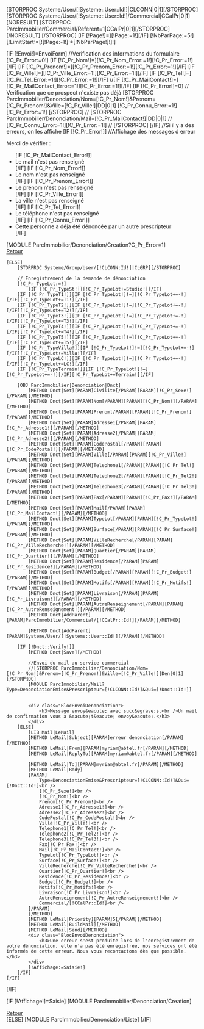 [STORPROC Systeme/User/[!Systeme::User::Id!]|CLCONN|0|1][/STORPROC]
[STORPROC Systeme/User/[!Systeme::User::Id!]/Commercial|CCalPr|0|1]
	[NORESULT]
		[STORPROC ParcImmobilier/Commercial/Referent=1|CCalPr|0|1][/STORPROC]
	[/NORESULT]
[/STORPROC]
[IF [!Page!]=][!Page:=1!][/IF]
[!NbParPage:=5!]
[!LimitStart:=[![!Page:-1!]:*[!NbParPage!]!]!]


[IF [!Envoi!]=EnvoiForm]
	//Verification des informations du formulaire
	[!C_Pr_Error:=0!]
	[IF [!C_Pr_Nom!]=][!C_Pr_Nom_Error:=1!][!C_Pr_Error:=1!][/IF]
	[IF [!C_Pr_Prenom!]=][!C_Pr_Prenom_Error:=1!][!C_Pr_Error:=1!][/IF]
	[IF [!C_Pr_Ville!]=][!C_Pr_Ville_Error:=1!][!C_Pr_Error:=1!][/IF]
	[IF [!C_Pr_Tel!]=][!C_Pr_Tel_Error:=1!][!C_Pr_Error:=1!][/IF]
	//[IF [!C_Pr_MailContact!]=][!C_Pr_MailContact_Error:=1!][!C_Pr_Error:=1!][/IF]
	[IF [!C_Pr_Error!]=0]
		// Verification que ce prospect n'existe pas déjà
		[STORPROC ParcImmobilier/Denonciation/Nom=[!C_Pr_Nom!]&Prenom=[!C_Pr_Prenom!]&Ville=[!C_Pr_Ville!]|DD|0|1]
			[!C_Pr_Connu_Error:=1!][!C_Pr_Error:=1!]
		[/STORPROC]
	//	[STORPROC ParcImmobilier/Denonciation/Mail=[!C_Pr_MailContact!]|DD|0|1]
	//		[!C_Pr_Connu_Error:=1!][!C_Pr_Error:=1!]
	//	[/STORPROC]
	[/IF]
	//Si il y a des erreurs, on les affiche
	[IF [!C_Pr_Error!]]
		//Affichage des messages d erreur
		<div class="BlocError" > 
			<p>Merci de vérifier :</p>
			<ul>
				[IF [!C_Pr_MailContact_Error!]]<li>Le mail n'est pas renseigné</li>[/IF]
				[IF [!C_Pr_Nom_Error!]]<li>Le nom n'est pas renseigné</li>[/IF]
				[IF [!C_Pr_Prenom_Error!]]<li>Le prénom n'est pas renseigné</li>[/IF]
				[IF [!C_Pr_Ville_Error!]]<li>La ville n'est pas renseigné</li>[/IF]
				[IF [!C_Pr_Tel_Error!]]<li>Le téléphone n'est pas renseigné</li>[/IF]
				[IF [!C_Pr_Connu_Error!]]<li>Cette personne a déjà été dénoncée par un autre prescripteur</li>[/IF]
			</ul>
		</div>
		[MODULE ParcImmobilier/Denonciation/Creation?C_Pr_Error=1]
    		<div class="RetourListe"><a href="[!SERVER::HTTP_REFERER!]" >Retour</a></div>
	
	[ELSE]
		[STORPROC Systeme/Group/User/[!CLCONN:Id!]|CLGRP][/STORPROC]
		
		// Enregistrement de la demande de dénonciation
		[!C_Pr_TypeLot:=!]
    		[IF [!C_Pr_TypeSt!]][!C_Pr_TypeLot+=Studio!][/IF]	
		[IF [!C_Pr_TypeT1!]][IF [!C_Pr_TypeLot!]!=][!C_Pr_TypeLot+=-!][/IF][!C_Pr_TypeLot+=T1!][/IF]	
		[IF [!C_Pr_TypeT2!]][IF [!C_Pr_TypeLot!]!=][!C_Pr_TypeLot+=-!][/IF][!C_Pr_TypeLot+=T2!][/IF]	
		[IF [!C_Pr_TypeT3!]][IF [!C_Pr_TypeLot!]!=][!C_Pr_TypeLot+=-!][/IF][!C_Pr_TypeLot+=T3!][/IF]	
		[IF [!C_Pr_TypeT4!]][IF [!C_Pr_TypeLot!]!=][!C_Pr_TypeLot+=-!][/IF][!C_Pr_TypeLot+=T4!][/IF]	
		[IF [!C_Pr_TypeT5!]][IF [!C_Pr_TypeLot!]!=][!C_Pr_TypeLot+=-!][/IF][!C_Pr_TypeLot+=T5!][/IF]	
		[IF [!C_Pr_TypeVilla!]][IF [!C_Pr_TypeLot!]!=][!C_Pr_TypeLot+=-!][/IF][!C_Pr_TypeLot+=Villa!][/IF]	
		[IF [!C_Pr_TypeLC!]][IF [!C_Pr_TypeLot!]!=][!C_Pr_TypeLot+=-!][/IF][!C_Pr_TypeLot+=LC!][/IF]	
		[IF [!C_Pr_TypeTerrain!]][IF [!C_Pr_TypeLot!]!=][!C_Pr_TypeLot+=-!][/IF][!C_Pr_TypeLot+=Terrain!][/IF]	

		[OBJ ParcImmobilier|Denonciation|Dnct]
			[METHOD Dnct|Set][PARAM]Civilite[/PARAM][PARAM][!C_Pr_Sexe!][/PARAM][/METHOD]
			[METHOD Dnct|Set][PARAM]Nom[/PARAM][PARAM][!C_Pr_Nom!][/PARAM][/METHOD]
			[METHOD Dnct|Set][PARAM]Prenom[/PARAM][PARAM][!C_Pr_Prenom!][/PARAM][/METHOD]
			[METHOD Dnct|Set][PARAM]Adresse1[/PARAM][PARAM][!C_Pr_Adresse1!][/PARAM][/METHOD]
			[METHOD Dnct|Set][PARAM]Adresse2[/PARAM][PARAM][!C_Pr_Adresse2!][/PARAM][/METHOD]
			[METHOD Dnct|Set][PARAM]CodePostal[/PARAM][PARAM][!C_Pr_CodePostal!][/PARAM][/METHOD]
			[METHOD Dnct|Set][PARAM]Ville[/PARAM][PARAM][!C_Pr_Ville!][/PARAM][/METHOD]
			[METHOD Dnct|Set][PARAM]Telephone1[/PARAM][PARAM][!C_Pr_Tel!][/PARAM][/METHOD]
			[METHOD Dnct|Set][PARAM]Telephone2[/PARAM][PARAM][!C_Pr_Tel2!][/PARAM][/METHOD]
			[METHOD Dnct|Set][PARAM]Telephone3[/PARAM][PARAM][!C_Pr_Tel3!][/PARAM][/METHOD]
			[METHOD Dnct|Set][PARAM]Fax[/PARAM][PARAM][!C_Pr_Fax!][/PARAM][/METHOD]
			[METHOD Dnct|Set][PARAM]Mail[/PARAM][PARAM][!C_Pr_MailContact!][/PARAM][/METHOD]
			[METHOD Dnct|Set][PARAM]TypeLot[/PARAM][PARAM][!C_Pr_TypeLot!][/PARAM][/METHOD]
			[METHOD Dnct|Set][PARAM]Surface[/PARAM][PARAM][!C_Pr_Surface!][/PARAM][/METHOD]
			[METHOD Dnct|Set][PARAM]VilleRecherche[/PARAM][PARAM][!C_Pr_VilleRecherche!][/PARAM][/METHOD]
			[METHOD Dnct|Set][PARAM]Quartier[/PARAM][PARAM][!C_Pr_Quartier!][/PARAM][/METHOD]
			[METHOD Dnct|Set][PARAM]Residence[/PARAM][PARAM][!C_Pr_Residence!][/PARAM][/METHOD]
			[METHOD Dnct|Set][PARAM]Budget[/PARAM][PARAM][!C_Pr_Budget!][/PARAM][/METHOD]
			[METHOD Dnct|Set][PARAM]Motifs[/PARAM][PARAM][!C_Pr_Motifs!][/PARAM][/METHOD]
			[METHOD Dnct|Set][PARAM]Livraison[/PARAM][PARAM][!C_Pr_Livraison!][/PARAM][/METHOD]
			[METHOD Dnct|Set][PARAM]AutreRenseignement[/PARAM][PARAM][!C_Pr_AutreRenseignement!][/PARAM][/METHOD]
			[METHOD Dnct|AddParent][PARAM]ParcImmobilier/Commercial/[!CCalPr::Id!][/PARAM][/METHOD]

			[METHOD Dnct|AddParent][PARAM]Systeme/User/[!Systeme::User::Id!][/PARAM][/METHOD]
		
		[IF [!Dnct::Verify!]]
			[METHOD Dnct|Save][/METHOD]
	
			//Envoi du mail au service commercial
			//[STORPROC ParcImmobilier/Denonciation/Nom=[!C_Pr_Nom!]&Prenom=[!C_Pr_Prenom!]&Ville=[!C_Pr_Ville!]|Den|0|1][/STORPROC]
			[MODULE ParcImmobilier/Mail?Type=DenonciationEmise&Prescripteur=[!CLCONN::Id!]&Qui=[!Dnct::Id!]]
			
		
			<div class="BlocEnvoiDenonciation">
				<h3>Message envoy&eacute; avec succ&egrave;s.<br />Un mail de confirmation vous a &eacute;t&eacute; envoy&eacute;.</h3>
			</div>
		[ELSE]
			[LIB Mail|LeMail]
			[METHOD LeMail|Subject][PARAM]erreur denonciation[/PARAM][/METHOD]
			[METHOD LeMail|From][PARAM]myriam@abtel.fr[/PARAM][/METHOD]
			[METHOD LeMail|ReplyTo][PARAM]myriam@abtel.fr[/PARAM][/METHOD]

			[METHOD LeMail|To][PARAM]myriam@abtel.fr[/PARAM][/METHOD]
			[METHOD LeMail|Body]
			[PARAM]
				Type=DenonciationEmise&Prescripteur=[!CLCONN::Id!]&Qui=[!Dnct::Id!]<br />
				[!C_Pr_Sexe!]<br />
				[!C_Pr_Nom!]<br />
				Prenom[!C_Pr_Prenom!]<br />
				Adresse1[!C_Pr_Adresse1!]<br />
				Adresse2[!C_Pr_Adresse2!]<br />
				CodePostal[!C_Pr_CodePostal!]<br />
				Ville[!C_Pr_Ville!]<br />
				Telephone1[!C_Pr_Tel!]<br />
				Telephone2[!C_Pr_Tel2!]<br />
				Telephone3[!C_Pr_Tel3!]<br />
				Fax[!C_Pr_Fax!]<br />
				Mail[!C_Pr_MailContact!]<br />
				TypeLot[!C_Pr_TypeLot!]<br />
				Surface[!C_Pr_Surface!]<br />
				VilleRecherche[!C_Pr_VilleRecherche!]<br />
				Quartier[!C_Pr_Quartier!]<br />
				Residence[!C_Pr_Residence!]<br />
				Budget[!C_Pr_Budget!]<br />
				Motifs[!C_Pr_Motifs!]<br />
				Livraison[!C_Pr_Livraison!]<br />
				AutreRenseignement[!C_Pr_AutreRenseignement!]<br />
				Commercial/[!CCalPr::Id!]<br />
			[/PARAM]
			[/METHOD]
			[METHOD LeMail|Priority][PARAM]5[/PARAM][/METHOD]
			[METHOD LeMail|BuildMail][/METHOD]
			[METHOD LeMail|Send][/METHOD]
			<div class="BlocEnvoiDenonciation">
				<h3>Une erreur s'est produite lors de l'enregistrement de votre dénonciation, elle n'a pas été enregistrée, nos services ont été informés de cette erreur. Nous vous recontactons dès que possible.</h3>
			</div>
			[!Affichage:=Saisie!]
		[/IF]
	[/IF]
[/IF]


[IF [!Affichage!]=Saisie]
	[MODULE ParcImmobilier/Denonciation/Creation]
   	<div class="RetourListe"><a href="[!SERVER::HTTP_REFERER!]" >Retour</a></div>
[ELSE]
    	[MODULE ParcImmobilier/Denonciation/Liste]
[/IF]
